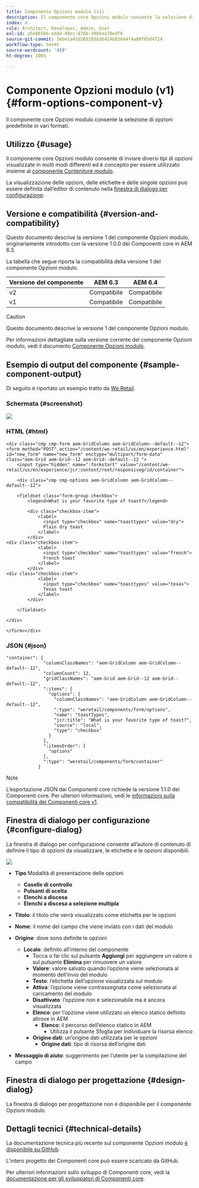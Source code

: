 ```yaml
---
title: Componente Opzioni modulo (v1)
description: Il componente core Opzioni modulo consente la selezione di opzioni predefinite in vari formati.
index: n
role: Architect, Developer, Admin, User
exl-id: a5e8656b-eddd-48ec-876b-39bbaa70edf6
source-git-commit: 3ebe1a42d265185b36424b01844f4a00f05d4724
workflow-type: tm+mt
source-wordcount: '459'
ht-degree: 100%

---
```


# Componente Opzioni modulo (v1) {#form-options-component-v}

Il componente core Opzioni modulo consente la selezione di opzioni predefinite in vari formati.

## Utilizzo {#usage}

Il componente core Opzioni modulo consente di inviare diversi tipi di opzioni visualizzate in molti modi differenti ed è concepito per essere utilizzato insieme al [componente Contenitore modulo](form-container-v1.md).

La visualizzazione delle opzioni, delle etichette e delle singole opzioni può essere definita dall’editor di contenuto nella [finestra di dialogo per configurazione](#configure-dialog).

## Versione e compatibilità {#version-and-compatibility}

Questo documento descrive la versione 1 del componente Opzioni modulo, originariamente introdotto con la versione 1.0.0 dei Componenti core in AEM 6.3.

La tabella che segue riporta la compatibilità della versione 1 del componente Opzioni modulo.

| Versione del componente | AEM 6.3 | AEM 6.4 |
|--- |--- |--- |
| v2 | Compatibile | Compatibile |
| v1 | Compatibile | Compatibile |

>[!CAUTION]
>
>Questo documento descrive la versione 1 del componente Opzioni modulo.
>
>Per informazioni dettagliate sulla versione corrente del componente Opzioni modulo, vedi il documento [Componente Opzioni modulo](/help/components/forms/form-options.md).

## Esempio di output del componente {#sample-component-output}

Di seguito è riportato un esempio tratto da [We.Retail](https://experienceleague.adobe.com/docs/experience-manager-64/developing/bestpractices/we-retail/we-retail.html?lang=it).

### Schermata {#screenshot}

![](/help/assets/chlimage_1-89.png)

### HTML {#html}

```
<div class="cmp cmp-form aem-GridColumn aem-GridColumn--default--12">
<form method="POST" action="/content/we-retail/us/en/experience.html" id="new_form" name="new_form" enctype="multipart/form-data" class="aem-Grid aem-Grid--12 aem-Grid--default--12 ">
    <input type="hidden" name=":formstart" value="/content/we-retail/us/en/experience/jcr:content/root/responsivegrid/container">
    
    <div class="cmp cmp-options aem-GridColumn aem-GridColumn--default--12">

    <fieldset class="form-group checkbox">
        <legend>What is your favorite type of toast?</legend>
        
        <div class="checkbox-item">
            <label>
              <input type="checkbox" name="toasttypes" value="dry">
              Plain dry toast
            </label>
        </div>
<div class="checkbox-item">
            <label>
              <input type="checkbox" name="toasttypes" value="french">
              French toast
            </label>
        </div>
<div class="checkbox-item">
            <label>
              <input type="checkbox" name="toasttypes" value="texas">
              Texas toast
            </label>
        </div>

    </fieldset>
    
</div>
    
</form></div>
```

### JSON {#json}

```
"container": {
              "columnClassNames": "aem-GridColumn aem-GridColumn--default--12",
              "columnCount": 12,
              "gridClassNames": "aem-Grid aem-Grid--12 aem-Grid--default--12",
              ":items": {
                "options": {
                  "columnClassNames": "aem-GridColumn aem-GridColumn--default--12",
                  ":type": "weretail/components/form/options",
                  "name": "toastTypes",
                  "jcr:title": "What is your favorite type of toast?",
                  "source": "local",
                  "type": "checkbox"
                }
              },
              ":itemsOrder": [
                "options"
              ],
              ":type": "weretail/components/form/container"
            }
```

>[!NOTE]
>
>L’esportazione JSON dai Componenti core richiede la versione 1.1.0 dei Componenti core. Per ulteriori informazioni, vedi le [informazioni sulla compatibilità dei Componenti core v1](/help/versions.md).

## Finestra di dialogo per configurazione {#configure-dialog}

La finestra di dialogo per configurazione consente all’autore di contenuto di definire il tipo di opzioni da visualizzare, le etichette e le opzioni disponibili.

![](/help/assets/chlimage_1-90.png)

* **Tipo**
Modalità di presentazione delle opzioni

   * **Caselle di controllo**
   * **Pulsanti di scelta**
   * **Elenchi a discesa**
   * **Elenchi a discesa a selezione multipla**

* **Titolo**: il titolo che verrà visualizzato come etichetta per le opzioni
* **Nome**: il nome del campo che viene inviato con i dati del modulo
* **Origine**: dove sono definite le opzioni

   * **Locale**: definito all’interno del componente
      * Tocca o fai clic sul pulsante **Aggiungi** per aggiungere un valore o sul pulsante **Elimina** per rimuovere un valore
      * **Valore**: valore salvato quando l’opzione viene selezionata al momento dell’invio del modulo
      * **Testo**: l’etichetta dell’opzione visualizzata sul modulo
      * **Attiva**: l’opzione viene contrassegnata come selezionata al caricamento del modulo
      * **Disattivato**: l’opzione non è selezionabile ma è ancora visualizzata
      * **Elenco**: per l’opzione viene utilizzato un elenco statico definito altrove in AEM
         * **Elenco**: il percorso dell’elenco statico in AEM
            * Utilizza il pulsante Sfoglia per individuare la risorsa elenco
      * **Origine dati**: un’origine dati utilizzata per le opzioni
         * **Origine dati**: tipo di risorsa dell’origine dati
* **Messaggio di aiuto**: suggerimento per l’utente per la compilazione del campo

## Finestra di dialogo per progettazione {#design-dialog}

La finestra di dialogo per progettazione non è disponibile per il componente Opzioni modulo.

## Dettagli tecnici {#technical-details}

La documentazione tecnica più recente sul componente Opzioni modulo [è disponibile su GitHub](https://github.com/adobe/aem-core-wcm-components/tree/master/content/src/content/jcr_root/apps/core/wcm/components/form/options/v1/options).

L’intero progetto dei Componenti core può essere scaricato da GitHub.

Per ulteriori informazioni sullo sviluppo di Componenti core, vedi la [documentazione per gli sviluppatori di Componenti core](/help/developing/overview.md).
